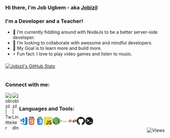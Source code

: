 ### Hi there, I'm Job Ugbem - aka [Jobizil]



### I'm a Developer and a Teacher!
- 🌱 I’m currently fiddling around with NodeJs to be a better server-side developer.
- 👯 I’m looking to collaborate with awesome and mindful developers.
- 🥅 My Goal is to learn more and build more.
- ⚡ Fun fact: I love to play video games and listen to music. 

<div align="left">
    <a href="https://github.com/jobizil">
        <img align="center"
            src="https://github-readme-stats.vercel.app/api?username=jobizil&show_icons=true&theme=dracula&line_height=27"
            alt="Jobizil's GitHub Stats" />
    </a>
</div>
<br />

### Connect with me:
[<img align="left" alt="jobizil | Twitter" width="22px" src="https://cdn.jsdelivr.net/npm/simple-icons@v3/icons/twitter.svg" target= "_blank" />][twitter]
[<img align="left" alt="jobizil | LinkedIn" width="22px" src="https://cdn.jsdelivr.net/npm/simple-icons@v3/icons/linkedin.svg"  target= "_blank"/>][linkedin]
<!-- [<img align="left" alt="jobizil | Instagram" width="22px" src="https://cdn.jsdelivr.net/npm/simple-icons@v3/icons/instagram.svg" />][instagram] -->

<br />

### Languages and Tools:

<img align="left" alt="Visual Studio Code" width="26px" src="https://raw.githubusercontent.com/github/explore/80688e429a7d4ef2fca1e82350fe8e3517d3494d/topics/visual-studio-code/visual-studio-code.png" />

<img align="left" alt="HTML5" width="26px" src="https://raw.githubusercontent.com/github/explore/80688e429a7d4ef2fca1e82350fe8e3517d3494d/topics/html/html.png" />

<img align="left" alt="CSS3" width="26px" src="https://raw.githubusercontent.com/github/explore/80688e429a7d4ef2fca1e82350fe8e3517d3494d/topics/css/css.png" />
<img align="left" alt="JavaScript" width="26px" src="https://raw.githubusercontent.com/github/explore/80688e429a7d4ef2fca1e82350fe8e3517d3494d/topics/javascript/javascript.png" />

<img align="left" alt="Node.js" width="26px" src="https://raw.githubusercontent.com/github/explore/80688e429a7d4ef2fca1e82350fe8e3517d3494d/topics/nodejs/nodejs.png" />
<img align="left" alt="MongoDB" width="26px" src="https://raw.githubusercontent.com/github/explore/80688e429a7d4ef2fca1e82350fe8e3517d3494d/topics/mongodb/mongodb.png" />
<img align="left" alt="Git" width="26px" src="https://raw.githubusercontent.com/github/explore/80688e429a7d4ef2fca1e82350fe8e3517d3494d/topics/git/git.png" />
<img align="left" alt="GitHub" width="26px" src="https://raw.githubusercontent.com/github/explore/78df643247d429f6cc873026c0622819ad797942/topics/github/github.png" />
<img align="left" alt="HTML5" width="26px" src="https://raw.githubusercontent.com/github/explore/80688e429a7d4ef2fca1e82350fe8e3517d3494d/topics/terminal/terminal.png" />
<br>
<div align="right">
    <br />
<img src="https://komarev.com/ghpvc/?username=jobizil&label=Views&color=blue&style=flat" alt="Views" />
</div>

[Jobizil]: https://ugbemjob.xyz
[twitter]: https://twitter.com/jobizil
[linkedin]: https://www.linkedin.com/in/job-ugbem
<!-- [jobizil] :  -->
